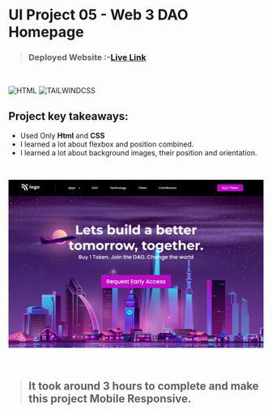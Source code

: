 # UI Project 05 - Web 3 DAO Homepage

> ### **Deployed Website** :-[Live Link](https://ui-project-5.netlify.app/)
<br>

![HTML](https://img.shields.io/badge/Html-5-E34F26?style=for-the-badge&logo=HTML5)
![TAILWINDCSS](https://img.shields.io/badge/Css-3-06B6D4?style=for-the-badge&logo=css3)

## Project key takeaways:

  - Used Only **Html** and **CSS**
  - I learned a lot about flexbox and position combined.
  - I learned a lot about background images, their position and orientation.

  <br>

![Project-Image](image-05.png)

<br>

> ## It took around 3 hours to complete and make this project **Mobile** Responsive.
